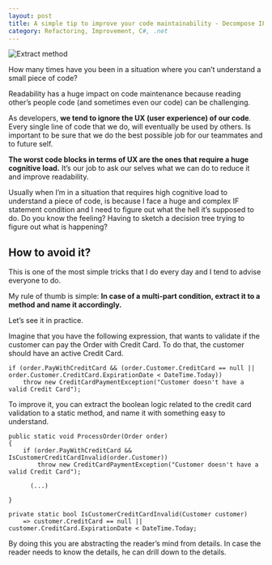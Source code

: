 ```yaml
---
layout: post
title: A simple tip to improve your code maintainability - Decompose IF statements into methods
category: Refactoring, Improvement, C#, .net
---
```


![Extract method](/images/a-simple-tip-to-improve-your-code-maintainability-decompose-if-statements-into-methods.png)

How many times have you been in a situation where you can’t understand a small piece of code?

Readability has a huge impact on code maintenance because reading other’s people code (and sometimes even our code) can be challenging. 

As developers, **we tend to ignore the UX (user experience) of our code**. Every single line of code that we do, will eventually be used by others. Is important to be sure that we do the best possible job for our teammates and to future self.

<!--excerpt-->


**The worst code blocks in terms of UX are the ones that require a huge cognitive load.** It’s our job to ask our selves what we can do to reduce it and improve readability. 

Usually when I’m in a situation that requires high cognitive load to understand a piece of code, is because I face a huge and complex IF statement condition and I need to figure out what the hell it’s supposed to do. Do you know the feeling? Having to sketch a decision tree trying to figure out what is happening?


## How to avoid it?


This is one of the most simple tricks that I do every day and I tend to advise everyone to do.

My rule of thumb is simple: **In case of a multi-part condition, extract it to a method and name it accordingly.** 

Let’s see it in practice.

Imagine that you have the following expression, that wants to validate if the customer can pay the Order with Credit Card. To do that, the customer should have an active Credit Card.



    if (order.PayWithCreditCard && (order.Customer.CreditCard == null || order.Customer.CreditCard.ExpirationDate < DateTime.Today))
        throw new CreditCardPaymentException("Customer doesn't have a valid Credit Card");



To improve it, you can extract the boolean logic related to the credit card validation to a static method, and name it with something easy to understand.



    public static void ProcessOrder(Order order)
    {
        if (order.PayWithCreditCard && IsCustomerCreditCardInvalid(order.Customer))
            throw new CreditCardPaymentException("Customer doesn't have a valid Credit Card");
            
          (...)
              
    }
    
    private static bool IsCustomerCreditCardInvalid(Customer customer)
        => customer.CreditCard == null || customer.CreditCard.ExpirationDate < DateTime.Today;



By doing this you are abstracting the reader’s mind from details. In case the reader needs to know the details, he can drill down to the details.

